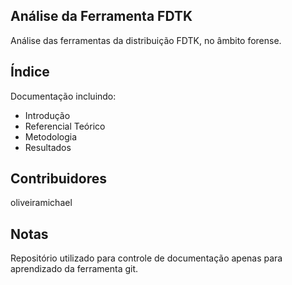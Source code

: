 ## Análise da Ferramenta FDTK
Análise das ferramentas da distribuição FDTK, no âmbito forense.
## Índice
Documentação incluindo:
- Introdução
- Referencial Teórico
- Metodologia
- Resultados
## Contribuidores
oliveiramichael
## Notas
Repositório utilizado para controle de documentação apenas para aprendizado da ferramenta git.

